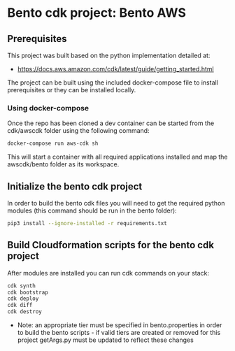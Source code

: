 # Bento cdk project:  Bento AWS

## Prerequisites

This project was built based on the python implementation detailed at:
- https://docs.aws.amazon.com/cdk/latest/guide/getting_started.html

The project can be built using the included docker-compose file to install prerequisites or they can be installed locally. 


### Using docker-compose

Once the repo has been cloned a dev container can be started from the cdk/awscdk folder using the following command:

```bash
docker-compose run aws-cdk sh
```

This will start a container with all required applications installed and map the awscdk/bento folder as its workspace.


## Initialize the bento cdk project

In order to build the bento cdk files you will need to get the required python modules (this command should be run in the bento folder):

```bash
pip3 install --ignore-installed -r requirements.txt
```


## Build Cloudformation scripts for the bento cdk project

After modules are installed you can run cdk commands on your stack:

```bash
cdk synth
cdk bootstrap
cdk deploy
cdk diff
cdk destroy
```

* Note: an appropriate tier must be specified in bento.properties in order to build the bento scripts - if valid tiers are created or removed for this project getArgs.py must be updated to reflect these changes